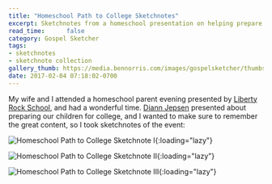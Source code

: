 ```yaml
---
title: "Homeschool Path to College Sketchnotes"
excerpt: Sketchnotes from a homeschool presentation on helping prepare children in high school for college
read_time:      false
category: Gospel Sketcher
tags:
- sketchnotes
- sketchnote collection
gallery_thumb: https://media.bennorris.com/images/gospelsketcher/thumbs/homeschool-path-to-college-sketchnote-i.jpg
date: 2017-02-04 07:18:02-0700
---
```



My wife and I attended a homeschool parent evening presented by [Liberty Rock School](https://www.libertyrockschool.org/), and had a wonderful time. [Diann Jepsen](https://familyeducationcoach.com) presented about preparing our children for college, and I wanted to make sure to remember the great content, so I took sketchnotes of the event:

![Homeschool Path to College Sketchnote I](https://media.bennorris.com/images/gospelsketcher/homeschool-college-2017/homeschool-path-to-college-sketchnote-i.jpg){:loading="lazy"}

![Homeschool Path to College Sketchnote II](https://media.bennorris.com/images/gospelsketcher/homeschool-college-2017/homeschool-path-to-college-sketchnote-ii.jpg){:loading="lazy"}

![Homeschool Path to College Sketchnote III](https://media.bennorris.com/images/gospelsketcher/homeschool-college-2017/homeschool-path-to-college-sketchnote-iii.jpg){:loading="lazy"}
